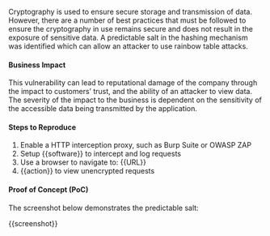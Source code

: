 Cryptography is used to ensure secure storage and transmission of data. However, there are a number of best practices that must be followed to ensure the cryptography in use remains secure and does not result in the exposure of sensitive data. A predictable salt in the hashing mechanism was identified which can allow an attacker to use rainbow table attacks.

#### Business Impact

This vulnerability can lead to reputational damage of the company through the impact to customers’ trust, and the ability of an attacker to view data. The severity of the impact to the business is dependent on the sensitivity of the accessible data being transmitted by the application.

#### Steps to Reproduce

1. Enable a HTTP interception proxy, such as Burp Suite or OWASP ZAP
1. Setup {{software}} to intercept and log requests
1. Use a browser to navigate to: {{URL}}
1. {{action}} to view unencrypted requests

#### Proof of Concept (PoC)

The screenshot below demonstrates the predictable salt:

{{screenshot}}
